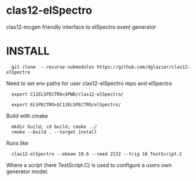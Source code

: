 # clas12-elSpectro
clas12-mcgen friendly interface to elSpectro event generator

# INSTALL

      git clone  --recurse-submodules https://github.com/dglazier/clas12-elSpectro

Need to set env paths for user clas12-elSpectro repo and elSpectro

      export C12ELSPECTRO=$PWD/clas12-elSpectro/
      
      export ELSPECTRO=$C12ELSPECTRO/elSpectro/

Build with cmake

      mkdir build; cd build; cmake ../
      cmake --build . --target install

Runs like

      clas12-elSpectro --ebeam 10.6 --seed 2132 --trig 10 TestScript.C

Where a script (here TestScript.C) is used to configure a users
own generator model.